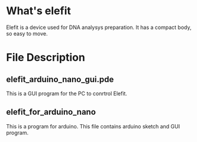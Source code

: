 # What's elefit
Elefit is a device used for DNA analysys preparation. It has a compact body, so easy to move.

# File Description
## elefit_arduino_nano_gui.pde
This is a GUI program for the PC to conrtrol Elefit.

## elefit_for_arduino_nano
This is a program for arduino.
This file contains arduino sketch and GUI program.